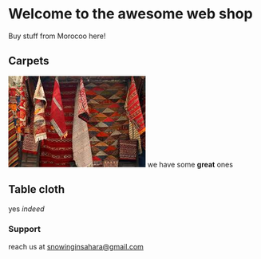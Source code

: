 # Welcome to the awesome web shop

Buy stuff from Morocoo here!

## Carpets
![useful image](/assets/carpet.jpg)
we have some **great** ones

## Table cloth

yes _indeed_

### Support

reach us at snowinginsahara@gmail.com
